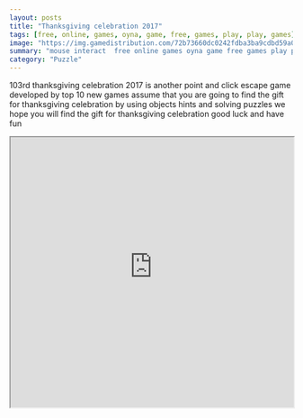 ```yaml
---
layout: posts
title: "Thanksgiving celebration 2017"
tags: [free, online, games, oyna, game, free, games, play, play, games]
image: "https://img.gamedistribution.com/72b73660dc0242fdba3ba9cdbd59a0e4.jpg"
summary: "mouse interact  free online games oyna game free games play play games"
category: "Puzzle"
---
```


103rd thanksgiving celebration 2017 is another point and click escape game developed by top 10 new games assume that you are going to find the gift for thanksgiving celebration by using objects hints and solving puzzles we hope you will find the gift for thanksgiving celebration good luck and have fun

<iframe width="100%" height="480px;" src="https://flash.gamedistribution.com?game=72b73660dc0242fdba3ba9cdbd59a0e4"></iframe>